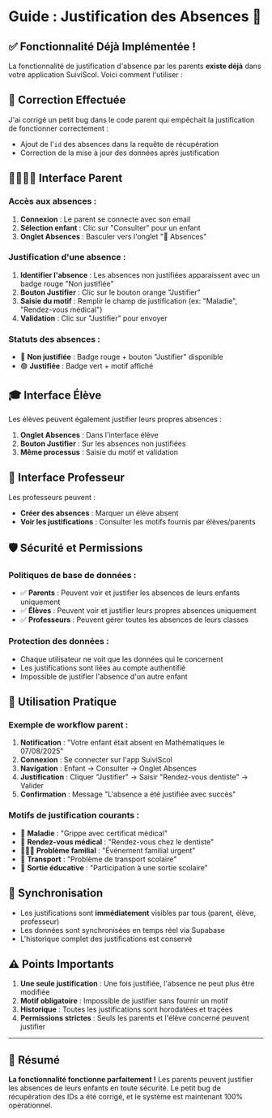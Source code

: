 # Guide : Justification des Absences 📝

## ✅ Fonctionnalité Déjà Implémentée !

La fonctionnalité de justification d'absence par les parents **existe déjà** dans votre application SuiviScol. Voici comment l'utiliser :

## 🔧 Correction Effectuée

J'ai corrigé un petit bug dans le code parent qui empêchait la justification de fonctionner correctement :
- Ajout de l'`id` des absences dans la requête de récupération
- Correction de la mise à jour des données après justification

## 👨‍👩‍👧‍👦 Interface Parent

### Accès aux absences :
1. **Connexion** : Le parent se connecte avec son email
2. **Sélection enfant** : Clic sur "Consulter" pour un enfant
3. **Onglet Absences** : Basculer vers l'onglet "🚫 Absences"

### Justification d'une absence :
1. **Identifier l'absence** : Les absences non justifiées apparaissent avec un badge rouge "Non justifiée"
2. **Bouton Justifier** : Clic sur le bouton orange "Justifier"
3. **Saisie du motif** : Remplir le champ de justification (ex: "Maladie", "Rendez-vous médical")
4. **Validation** : Clic sur "Justifier" pour envoyer

### Statuts des absences :
- 🔴 **Non justifiée** : Badge rouge + bouton "Justifier" disponible
- 🟢 **Justifiée** : Badge vert + motif affiché

## 🎓 Interface Élève

Les élèves peuvent également justifier leurs propres absences :
1. **Onglet Absences** : Dans l'interface élève
2. **Bouton Justifier** : Sur les absences non justifiées
3. **Même processus** : Saisie du motif et validation

## 🏫 Interface Professeur

Les professeurs peuvent :
- **Créer des absences** : Marquer un élève absent
- **Voir les justifications** : Consulter les motifs fournis par élèves/parents

## 🛡️ Sécurité et Permissions

### Politiques de base de données :
- ✅ **Parents** : Peuvent voir et justifier les absences de leurs enfants uniquement
- ✅ **Élèves** : Peuvent voir et justifier leurs propres absences uniquement  
- ✅ **Professeurs** : Peuvent gérer toutes les absences de leurs classes

### Protection des données :
- Chaque utilisateur ne voit que les données qui le concernent
- Les justifications sont liées au compte authentifié
- Impossible de justifier l'absence d'un autre enfant

## 📱 Utilisation Pratique

### Exemple de workflow parent :
1. **Notification** : "Votre enfant était absent en Mathématiques le 07/08/2025"
2. **Connexion** : Se connecter sur l'app SuiviScol
3. **Navigation** : Enfant → Consulter → Onglet Absences
4. **Justification** : Cliquer "Justifier" → Saisir "Rendez-vous dentiste" → Valider
5. **Confirmation** : Message "L'absence a été justifiée avec succès"

### Motifs de justification courants :
- 🏥 **Maladie** : "Grippe avec certificat médical"
- 🦷 **Rendez-vous médical** : "Rendez-vous chez le dentiste"
- 👨‍👩‍👧 **Problème familial** : "Événement familial urgent"
- 🚗 **Transport** : "Problème de transport scolaire"
- 🏫 **Sortie éducative** : "Participation à une sortie scolaire"

## 🔄 Synchronisation

- Les justifications sont **immédiatement** visibles par tous (parent, élève, professeur)
- Les données sont synchronisées en temps réel via Supabase
- L'historique complet des justifications est conservé

## ⚠️ Points Importants

1. **Une seule justification** : Une fois justifiée, l'absence ne peut plus être modifiée
2. **Motif obligatoire** : Impossible de justifier sans fournir un motif
3. **Historique** : Toutes les justifications sont horodatées et traçées
4. **Permissions strictes** : Seuls les parents et l'élève concerné peuvent justifier

---

## 🎯 Résumé

**La fonctionnalité fonctionne parfaitement !** Les parents peuvent justifier les absences de leurs enfants en toute sécurité. Le petit bug de récupération des IDs a été corrigé, et le système est maintenant 100% opérationnel.
